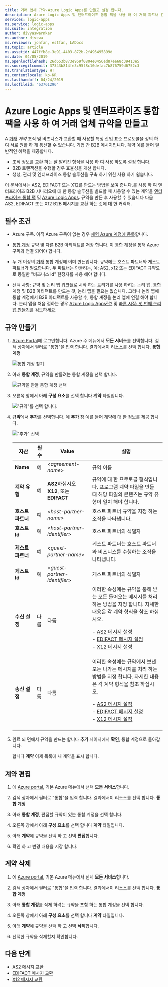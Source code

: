 ```yaml
---
title: 거래 업체 규약-Azure Logic Apps를 만들고 설정 합니다.
description: Azure Logic Apps 및 엔터프라이즈 통합 팩을 사용 하 여 거래 파트너 간의 규약을 만들고 설정 합니다.
services: logic-apps
ms.service: logic-apps
ms.suite: integration
author: divyaswarnkar
ms.author: divswa
ms.reviewer: jonfan, estfan, LADocs
ms.topic: article
ms.assetid: 447ffb8e-3e91-4403-872b-2f496495899d
ms.date: 04/05/2019
ms.openlocfilehash: 26d653b873e959f0804e0456ed87ee68c39413e5
ms.sourcegitcommit: 37343b814fe3c95f8c10defac7b876759d6752c3
ms.translationtype: HT
ms.contentlocale: ko-KR
ms.lasthandoff: 04/24/2019
ms.locfileid: "63761296"
---
```

# <a name="create-and-manage-trading-partner-agreements-by-using-azure-logic-apps-and-enterprise-integration-pack"></a>Azure Logic Apps 및 엔터프라이즈 통합 팩을 사용 하 여 거래 업체 규약을 만들고

A [거래](../logic-apps/logic-apps-enterprise-integration-partners.md) 
*계약* 조직 및 비즈니스가 교환할 때 사용할 특정 산업 표준 프로토콜을 정의 하 여 서로 원활 하 게 통신할 수 있습니다. 기업 간 B2B 메시지입니다. 계약 예를 들어 일반적인 혜택을 제공합니다.

* 조직 정보를 교환 하는 잘 알려진 형식을 사용 하 여 사용 하도록 설정 합니다.
* B2B 트랜잭션을 수행할 경우 효율성을 개선 합니다.
* 생성, 관리 및 엔터프라이즈 통합 솔루션을 구축 하기 위한 사용 하기 쉽습니다.

이 문서에서는 AS2, EDIFACT 또는 X12를 만드는 방법을 보여 줍니다.를 사용 하 여 엔터프라이즈 B2B 시나리오에 대 한 통합 솔루션을 빌드할 때 사용할 수 있는 계약을 [엔터프라이즈 통합 팩](../logic-apps/logic-apps-enterprise-integration-overview.md) 및 [Azure Logic Apps](../logic-apps/logic-apps-overview.md). 규약을 만든 후 사용할 수 있습니다 다음 AS2, EDIFACT 또는 X12 B2B 메시지를 교환 하는 것에 대 한 커넥터.

## <a name="prerequisites"></a>필수 조건

* Azure 구독. 아직 Azure 구독이 없는 경우 [체험 Azure 계정에 등록](https://azure.microsoft.com/free/)합니다.

* [통합 계정](../logic-apps/logic-apps-enterprise-integration-create-integration-account.md) 규약 및 다른 B2B 아티팩트를 저장 합니다. 이 통합 계정을 통해 Azure 구독과 연결 되어야 합니다.

* 두 개 이상의 [거래](../logic-apps/logic-apps-enterprise-integration-partners.md) 통합 계정에 이미 만든입니다. 규약에는 호스트 파트너와 게스트 파트너가 필요합니다. 두 파트너는 만들려는, 예: AS2, x12 또는 EDIFACT 규약으로 동일한 "비즈니스 id" 한정자를 사용 해야 합니다.

* 선택 사항: 규약 및 논리 앱 워크플로 시작 하는 트리거를 사용 하려는 논리 앱. 통합 계정 및 B2B 아티팩트를 만드는 것, 논리 앱을 필요는 없습니다. 그러나 논리 앱에 통합 계정에서 B2B 아티팩트를 사용할 수, 통합 계정을 논리 앱에 연결 해야 합니다. 논리 앱을 처음 접하는 경우 [Azure Logic Apps란?](../logic-apps/logic-apps-overview.md) 및 [빠른 시작: 첫 번째 논리 앱 만들기](../logic-apps/quickstart-create-first-logic-app-workflow.md)를 검토하세요.

## <a name="create-agreements"></a>규약 만들기

1. [Azure Portal](https://portal.azure.com)에 로그인합니다.
Azure 주 메뉴에서 **모든 서비스**를 선택합니다. 검색 상자에서 필터로 "통합"을 입력 합니다. 결과에서이 리소스를 선택 합니다. **통합 계정**

   ![통합 계정 찾기](./media/logic-apps-enterprise-integration-agreements/find-integration-accounts.png)

1. 아래 **통합 계정**, 규약을 만들려는 통합 계정을 선택 합니다.

   ![규약을 만들 통합 계정 선택](./media/logic-apps-enterprise-integration-agreements/select-integration-account.png)

1. 오른쪽 창에서 아래 **구성 요소**를 선택 합니다 **계약** 타일입니다.

   !["규약"를 선택 합니다.](./media/logic-apps-enterprise-integration-agreements/agreement-1.png)

1. **규약**에서 **추가**를 선택합니다. 에 **추가** 창 예를 들어 계약에 대 한 정보를 제공 합니다.

   !["추가" 선택](./media/logic-apps-enterprise-integration-agreements/agreement-2.png)

   | 자산 | 필수 | Value | 설명 |
   |----------|----------|-------|-------------|
   | **Name** | 예 | <*agreement-name*> | 규약 이름 |
   | **계약 유형** | 예 | **AS2**하십시오 **X12**, 또는 **EDIFACT** | 규약에 대 한 프로토콜 형식입니다. 프로그램 계약 파일을 만들 때 해당 파일의 콘텐츠는 규약 유형이 일치 해야 합니다. | |  
   | **호스트 파트너** | 예 | <*host-partner-name*> | 호스트 파트너 규약을 지정 하는 조직을 나타냅니다. |
   | **호스트 Id** | 예 | <*host-partner-identifier*> | 호스트 파트너의 식별자 |
   | **게스트 파트너** | 예 | <*guest-partner-name*> | 게스트 파트너는 호스트 파트너와 비즈니스를 수행하는 조직을 나타냅니다. |
   | **게스트 Id** | 예 | <*guest-partner-identifier*> | 게스트 파트너의 식별자 |
   | **수신 설정** | 다름 | 다름 | 이러한 속성에는 규약을 통해 받는 모든 들어오는 메시지를 처리 하는 방법을 지정 합니다. 자세한 내용은 각 계약 형식을 참조 하십시오. <p>- [AS2 메시지 설정](../logic-apps/logic-apps-enterprise-integration-as2-message-settings.md) <br>- [EDIFACT 메시지 설정](logic-apps-enterprise-integration-edifact.md) <br>- [X12 메시지 설정](logic-apps-enterprise-integration-x12.md) |
   | **송신 설정** | 다름 | 다름 | 이러한 속성에는 규약에서 보낸 모든 나가는 메시지를 처리 하는 방법을 지정 합니다. 자세한 내용은 각 계약 형식을 참조 하십시오. <p>- [AS2 메시지 설정](../logic-apps/logic-apps-enterprise-integration-as2-message-settings.md) <br>- [EDIFACT 메시지 설정](logic-apps-enterprise-integration-edifact.md) <br>- [X12 메시지 설정](logic-apps-enterprise-integration-x12.md) |
   |||||

1. 완료 되 면에서 규약을 만드는 합니다 **추가** 페이지에서 **확인**, 통합 계정으로 돌아갑니다.

   합니다 **계약** 이제 목록에 새 계약을 표시 합니다.

## <a name="edit-agreements"></a>계약 편집

1. 에 [Azure portal](https://portal.azure.com), 기본 Azure 메뉴에서 선택 **모든 서비스**합니다.

1. 검색 상자에서 필터로 "통합"을 입력 합니다. 결과에서이 리소스를 선택 합니다. **통합 계정**

1. 아래 **통합 계정**, 편집할 규약이 있는 통합 계정을 선택 합니다.

1. 오른쪽 창에서 아래 **구성 요소**를 선택 합니다 **계약** 타일입니다.

1. 아래 **계약**에 규약을 선택 하 고 선택 **편집**합니다.

1. 확인 하 고 변경 내용을 저장 합니다.

## <a name="delete-agreements"></a>계약 삭제

1. 에 [Azure portal](https://portal.azure.com), 기본 Azure 메뉴에서 선택 **모든 서비스**합니다.

1. 검색 상자에서 필터로 "통합"을 입력 합니다. 결과에서이 리소스를 선택 합니다. **통합 계정**

1. 아래 **통합 계정**를 삭제 하려는 규약을 포함 하는 통합 계정을 선택 합니다.

1. 오른쪽 창에서 아래 **구성 요소**를 선택 합니다 **계약** 타일입니다.

1. 아래 **계약**에 규약을 선택 하 고 선택 **삭제**합니다.

1. 선택한 규약을 삭제할지 확인합니다.

## <a name="next-steps"></a>다음 단계

* [AS2 메시지 교환](logic-apps-enterprise-integration-as2.md)
* [EDIFACT 메시지 교환](logic-apps-enterprise-integration-edifact.md)
* [X12 메시지 교환](logic-apps-enterprise-integration-x12.md)
